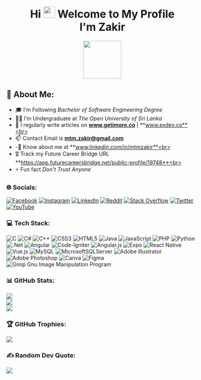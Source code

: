 <h1 align="center">Hi <img src="https://media.giphy.com/media/hvRJCLFzcasrR4ia7z/giphy.gif" width="30px"/>  Welcome to My Profile <br> I'm Zakir</h1>

<div id="header" align="center">
  <img src="https://media.giphy.com/media/M9gbBd9nbDrOTu1Mqx/giphy.gif" width="100"/> <br>
  <img src="https://komarev.com/ghpvc/?username=mtmzakir&style=flat-square&color=blue" alt=""/>
</div>

## 💫 About Me:
- 🎓 I’m Following *Bachelor of Software Engineering Degree*<br>
- 👨‍💻 I’m Undergraduate at *The Open University of Sri Lanka*<br>
- 📝 I regularly write articles on **www.getimore.co** | **www.exdev.co**<br>
- 📫 Contact Email is **mtm.zakir@gmail.com**<br>
- -📄 Know about me at **www.linkedin.com/in/mtmzakir**<br>
- 🎖️ Track my Future Career Bridge URL **https://app.futurecareersbridge.net/public-profile/19748**<br>
- ⚡ Fun fact *Don't Trust Anyone*


### 🌐 Socials:
[![Facebook](https://img.shields.io/badge/Facebook-%231877F2.svg?logo=Facebook&logoColor=white)](https://facebook.com/mtm.zakir) [![Instagram](https://img.shields.io/badge/Instagram-%23E4405F.svg?logo=Instagram&logoColor=white)](https://instagram.com/i4m_zakir) [![LinkedIn](https://img.shields.io/badge/LinkedIn-%230077B5.svg?logo=linkedin&logoColor=white)](https://linkedin.com/in/mtmzakir) [![Reddit](https://img.shields.io/badge/Reddit-%23FF4500.svg?logo=Reddit&logoColor=white)](https://reddit.com/user/i4m_zakir) [![Stack Overflow](https://img.shields.io/badge/-Stackoverflow-FE7A16?logo=stack-overflow&logoColor=white)](https://stackoverflow.com/users/mtmzakir) [![Twitter](https://img.shields.io/badge/Twitter-%231DA1F2.svg?logo=Twitter&logoColor=white)](https://twitter.com/i4m_zakir) [![YouTube](https://img.shields.io/badge/YouTube-%23FF0000.svg?logo=YouTube&logoColor=white)](https://youtube.com/c/UCCwyrumvGx6L_6pP5Oc6pIw) 


### 💻 Tech Stack:
![C](https://img.shields.io/badge/c-%2300599C.svg?style=for-the-badge&logo=c&logoColor=white) ![C#](https://img.shields.io/badge/c%23-%23239120.svg?style=for-the-badge&logo=c-sharp&logoColor=white) ![C++](https://img.shields.io/badge/c++-%2300599C.svg?style=for-the-badge&logo=c%2B%2B&logoColor=white) ![CSS3](https://img.shields.io/badge/css3-%231572B6.svg?style=for-the-badge&logo=css3&logoColor=white) ![HTML5](https://img.shields.io/badge/html5-%23E34F26.svg?style=for-the-badge&logo=html5&logoColor=white) ![Java](https://img.shields.io/badge/java-%23ED8B00.svg?style=for-the-badge&logo=java&logoColor=white) ![JavaScript](https://img.shields.io/badge/javascript-%23323330.svg?style=for-the-badge&logo=javascript&logoColor=%23F7DF1E) ![PHP](https://img.shields.io/badge/php-%23777BB4.svg?style=for-the-badge&logo=php&logoColor=white) ![Python](https://img.shields.io/badge/python-3670A0?style=for-the-badge&logo=python&logoColor=ffdd54) ![.Net](https://img.shields.io/badge/.NET-5C2D91?style=for-the-badge&logo=.net&logoColor=white) ![Angular](https://img.shields.io/badge/angular-%23DD0031.svg?style=for-the-badge&logo=angular&logoColor=white) ![Code-Igniter](https://img.shields.io/badge/CodeIgniter-%23EF4223.svg?style=for-the-badge&logo=codeIgniter&logoColor=white) ![Angular.js](https://img.shields.io/badge/angular.js-%23E23237.svg?style=for-the-badge&logo=angularjs&logoColor=white) ![Expo](https://img.shields.io/badge/expo-1C1E24?style=for-the-badge&logo=expo&logoColor=#D04A37) ![React Native](https://img.shields.io/badge/react_native-%2320232a.svg?style=for-the-badge&logo=react&logoColor=%2361DAFB) ![Vue.js](https://img.shields.io/badge/vuejs-%2335495e.svg?style=for-the-badge&logo=vuedotjs&logoColor=%234FC08D) ![MySQL](https://img.shields.io/badge/mysql-%2300f.svg?style=for-the-badge&logo=mysql&logoColor=white) ![MicrosoftSQLServer](https://img.shields.io/badge/Microsoft%20SQL%20Sever-CC2927?style=for-the-badge&logo=microsoft%20sql%20server&logoColor=white) ![Adobe Illustrator](https://img.shields.io/badge/adobeillustrator-%23FF9A00.svg?style=for-the-badge&logo=adobeillustrator&logoColor=white) ![Adobe Photoshop](https://img.shields.io/badge/adobephotoshop-%2331A8FF.svg?style=for-the-badge&logo=adobephotoshop&logoColor=white) ![Canva](https://img.shields.io/badge/Canva-%2300C4CC.svg?style=for-the-badge&logo=Canva&logoColor=white) 	![Figma](https://img.shields.io/badge/figma-%23F24E1E.svg?style=for-the-badge&logo=figma&logoColor=white) ![Gimp Gnu Image Manipulation Program](https://img.shields.io/badge/Gimp-657D8B?style=for-the-badge&logo=gimp&logoColor=FFFFFF)

### 📊 GitHub Stats:
![](https://github-readme-stats.vercel.app/api?username=mtmzakir&theme=radical&hide_border=true&include_all_commits=true&count_private=true)<br/>
![](https://github-readme-streak-stats.herokuapp.com/?user=mtmzakir&theme=radical&hide_border=true)<br/>
![](https://github-readme-stats.vercel.app/api/top-langs/?username=mtmzakir&theme=radical&hide_border=true&include_all_commits=true&count_private=true&layout=compact)

### 🏆 GitHub Trophies:
![](https://github-profile-trophy.vercel.app/?username=mtmzakir&theme=radical&no-frame=false&no-bg=true&margin-w=4)

### ✍️ Random Dev Quote:
![](https://quotes-github-readme.vercel.app/api?type=horizontal&theme=radical)




